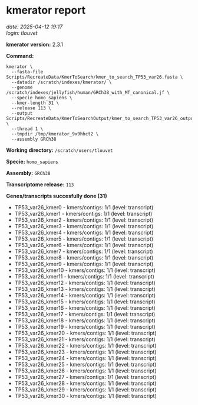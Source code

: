 # kmerator report
*date: 2025-04-12 19:17*  
*login: tlouvet*

**kmerator version:** 2.3.1

**Command:**

```
kmerator \
  --fasta-file Scripts/RecreateData/KmerToSearch/kmer_to_search_TP53_var26.fasta \
  --datadir /scratch/indexes/kmerator/ \
  --genome /scratch/indexes/jellyfish/human/GRCh38_with_MT_canonical.jf \
  --specie homo_sapiens \
  --kmer-length 31 \
  --release 113 \
  --output Scripts/RecreateData/KmerToSearchOutput/kmer_to_search_TP53_var26_output \
  --thread 1 \
  --tmpdir /tmp/kmerator_9x9hhct2 \
  --assembly GRCh38
```

**Working directory:** `/scratch/users/tlouvet`

**Specie:** `homo_sapiens`

**Assembly:** `GRCh38`

**Transcriptome release:** `113`

**Genes/transcripts succesfully done (31)**

- TP53_var26_kmer0 - kmers/contigs: 1/1 (level: transcript)
- TP53_var26_kmer1 - kmers/contigs: 1/1 (level: transcript)
- TP53_var26_kmer2 - kmers/contigs: 1/1 (level: transcript)
- TP53_var26_kmer3 - kmers/contigs: 1/1 (level: transcript)
- TP53_var26_kmer4 - kmers/contigs: 1/1 (level: transcript)
- TP53_var26_kmer5 - kmers/contigs: 1/1 (level: transcript)
- TP53_var26_kmer6 - kmers/contigs: 1/1 (level: transcript)
- TP53_var26_kmer7 - kmers/contigs: 1/1 (level: transcript)
- TP53_var26_kmer8 - kmers/contigs: 1/1 (level: transcript)
- TP53_var26_kmer9 - kmers/contigs: 1/1 (level: transcript)
- TP53_var26_kmer10 - kmers/contigs: 1/1 (level: transcript)
- TP53_var26_kmer11 - kmers/contigs: 1/1 (level: transcript)
- TP53_var26_kmer12 - kmers/contigs: 1/1 (level: transcript)
- TP53_var26_kmer13 - kmers/contigs: 1/1 (level: transcript)
- TP53_var26_kmer14 - kmers/contigs: 1/1 (level: transcript)
- TP53_var26_kmer15 - kmers/contigs: 1/1 (level: transcript)
- TP53_var26_kmer16 - kmers/contigs: 1/1 (level: transcript)
- TP53_var26_kmer17 - kmers/contigs: 1/1 (level: transcript)
- TP53_var26_kmer18 - kmers/contigs: 1/1 (level: transcript)
- TP53_var26_kmer19 - kmers/contigs: 1/1 (level: transcript)
- TP53_var26_kmer20 - kmers/contigs: 1/1 (level: transcript)
- TP53_var26_kmer21 - kmers/contigs: 1/1 (level: transcript)
- TP53_var26_kmer22 - kmers/contigs: 1/1 (level: transcript)
- TP53_var26_kmer23 - kmers/contigs: 1/1 (level: transcript)
- TP53_var26_kmer24 - kmers/contigs: 1/1 (level: transcript)
- TP53_var26_kmer25 - kmers/contigs: 1/1 (level: transcript)
- TP53_var26_kmer26 - kmers/contigs: 1/1 (level: transcript)
- TP53_var26_kmer27 - kmers/contigs: 1/1 (level: transcript)
- TP53_var26_kmer28 - kmers/contigs: 1/1 (level: transcript)
- TP53_var26_kmer29 - kmers/contigs: 1/1 (level: transcript)
- TP53_var26_kmer30 - kmers/contigs: 1/1 (level: transcript)
